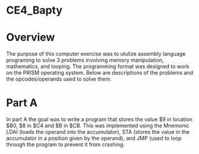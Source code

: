 CE4_Bapty
=========
# Overview
The purpose of this computer exercise was to utulize assembly language programing to solve 3 problems involving memory manipulation, mathematics, and looping. The programming format was designed to work on the PRISM operating system. Below are descriptions of the problems and the opcodes/operands used to solve them.

# Part A
In part A the goal was to write a program that stores the value $9 in location $B0, $8 in $C4 and $B in $CB. This was implemented using the Mnemonic LDAI (loads the operand into the accumulator), STA (stores the value in the accumulator in a position given by the operand), and JMP (used to loop through the program to prevent it from crashing.

